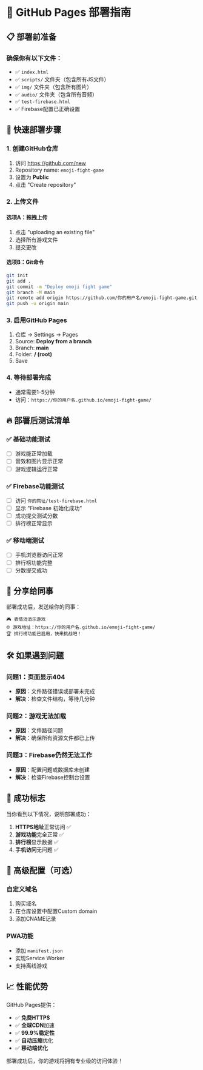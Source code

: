 # 🚀 GitHub Pages 部署指南

## 📋 部署前准备

### 确保你有以下文件：
- ✅ `index.html`
- ✅ `scripts/` 文件夹（包含所有JS文件）
- ✅ `img/` 文件夹（包含所有图片）
- ✅ `audio/` 文件夹（包含所有音频）
- ✅ `test-firebase.html`
- ✅ Firebase配置已正确设置

## 🎯 快速部署步骤

### 1. 创建GitHub仓库
1. 访问 https://github.com/new
2. Repository name: `emoji-fight-game`
3. 设置为 **Public**
4. 点击 "Create repository"

### 2. 上传文件
#### 选项A：拖拽上传
1. 点击 "uploading an existing file"
2. 选择所有游戏文件
3. 提交更改

#### 选项B：Git命令
```bash
git init
git add .
git commit -m "Deploy emoji fight game"
git branch -M main
git remote add origin https://github.com/你的用户名/emoji-fight-game.git
git push -u origin main
```

### 3. 启用GitHub Pages
1. 仓库 → Settings → Pages
2. Source: **Deploy from a branch**
3. Branch: **main**
4. Folder: **/ (root)**
5. Save

### 4. 等待部署完成
- 通常需要1-5分钟
- 访问：`https://你的用户名.github.io/emoji-fight-game/`

## 🔥 部署后测试清单

### ✅ 基础功能测试
- [ ] 游戏能正常加载
- [ ] 音效和图片显示正常
- [ ] 游戏逻辑运行正常

### ✅ Firebase功能测试
- [ ] 访问 `你的网址/test-firebase.html`
- [ ] 显示 "Firebase 初始化成功"
- [ ] 成功提交测试分数
- [ ] 排行榜正常显示

### ✅ 移动端测试
- [ ] 手机浏览器访问正常
- [ ] 排行榜功能完整
- [ ] 分数提交成功

## 📱 分享给同事

部署成功后，发送给你的同事：

```
🎮 表情消消乐游戏
🌐 游戏地址：https://你的用户名.github.io/emoji-fight-game/
🏆 排行榜功能已启用，快来挑战吧！
```

## 🛠️ 如果遇到问题

### 问题1：页面显示404
- **原因**：文件路径错误或部署未完成
- **解决**：检查文件结构，等待几分钟

### 问题2：游戏无法加载
- **原因**：文件路径问题
- **解决**：确保所有资源文件都已上传

### 问题3：Firebase仍然无法工作
- **原因**：配置问题或数据库未创建
- **解决**：检查Firebase控制台设置

## 🎯 成功标志

当你看到以下情况，说明部署成功：

1. **HTTPS地址**正常访问 ✅
2. **游戏功能**完全正常 ✅
3. **排行榜**显示数据 ✅
4. **手机访问**无问题 ✅

## 🚀 高级配置（可选）

### 自定义域名
1. 购买域名
2. 在仓库设置中配置Custom domain
3. 添加CNAME记录

### PWA功能
- 添加 `manifest.json`
- 实现Service Worker
- 支持离线游戏

## 📈 性能优势

GitHub Pages提供：
- ✅ **免费HTTPS**
- ✅ **全球CDN**加速
- ✅ **99.9%稳定性**
- ✅ **自动压缩**优化
- ✅ **移动端优化**

部署成功后，你的游戏将拥有专业级的访问体验！ 